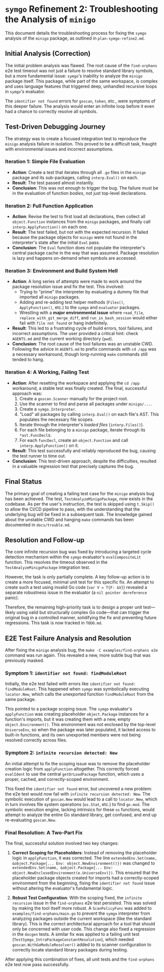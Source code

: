 # `symgo` Refinement 2: Troubleshooting the Analysis of `minigo`

This document details the troubleshooting process for fixing the `symgo` analysis of the `minigo` package, as outlined in `plan-symgo-refine2.md`.

## Initial Analysis (Correction)

The initial problem analysis was flawed. The root cause of the `find-orphans` e2e test timeout was not just a failure to resolve standard library symbols, but a more fundamental issue: `symgo`'s inability to analyze the `minigo` package itself. This package, while part of the same workspace, is complex and uses language features that triggered deep, unhandled recursive loops in `symgo`'s evaluator.

The `identifier not found` errors for `goscan`, `token`, etc., were symptoms of this deeper failure. The analysis would enter an infinite loop before it even had a chance to correctly resolve all symbols.

## Test-Driven Debugging Journey

The strategy was to create a focused integration test to reproduce the `minigo` analysis failure in isolation. This proved to be a difficult task, fraught with environmental issues and incorrect assumptions.

### Iteration 1: Simple File Evaluation

*   **Action**: Create a test that iterates through all `.go` files in the `minigo` package and its sub-packages, calling `interp.Eval()` on each.
*   **Result**: The test passed almost instantly.
*   **Conclusion**: This was not enough to trigger the bug. The failure must be in the evaluation of function *bodies*, not just top-level declarations.

### Iteration 2: Full Function Application

*   **Action**: Revise the test to first load all declarations, then collect all `object.Function` instances from the `minigo` packages, and finally call `interp.ApplyFunction()` on each one.
*   **Result**: The test failed, but not with the expected recursion. It failed because the package objects for `minigo` were not found in the interpreter's state after the initial `Eval` pass.
*   **Conclusion**: The `Eval` function does not populate the interpreter's central package cache in the way that was assumed. Package resolution is lazy and happens on-demand when symbols are accessed.

### Iteration 3: Environment and Build System Hell

*   **Action**: A long series of attempts were made to work around the package resolution issue and fix the test. This involved:
    *   Trying to "prime" the interpreter by evaluating a dummy file that imported all `minigo` packages.
    *   Adding and re-adding test helper methods (`Files()`, `ApplyFunction()`, etc.) to the `symgo` and `evaluator` packages.
    *   Wrestling with a **major environmental issue** where `read_file`, `replace_with_git_merge_diff`, and `run_in_bash_session` would either fail with `file not found` or hang indefinitely.
*   **Result**: This led to a frustrating cycle of build errors, tool failures, and incorrect assumptions. The user provided a critical hint: check `AGENTS.md` and the current working directory (`pwd`).
*   **Conclusion**: The root cause of the tool failures was an unstable CWD. Following the advice in `AGENTS.md` to prefix commands with `cd /app` was a necessary workaround, though long-running `make` commands still tended to hang.

### Iteration 4: A Working, Failing Test

*   **Action**: After resetting the workspace and applying the `cd /app` workaround, a stable test was finally created. The final, successful approach was:
    1.  Create a `goscan.Scanner` manually for the project root.
    2.  Use the scanner to find and parse all packages under `minigo/...`.
    3.  Create a `symgo.Interpreter`.
    4.  "Load" all packages by calling `interp.Eval()` on each file's AST. This populates the necessary file scopes.
    5.  Iterate through the interpreter's *loaded files* (`interp.Files()`).
    6.  For each file belonging to a `minigo` package, iterate through its `*ast.FuncDecl`s.
    7.  For each `funcDecl`, create an `object.Function` and call `interp.ApplyFunction()` on it.
*   **Result**: This test successfully and reliably reproduced the bug, causing the test runner to time out.
*   **Conclusion**: This test-driven approach, despite the difficulties, resulted in a valuable regression test that precisely captures the bug.

## Final Status

The primary goal of creating a failing test case for the `minigo` analysis bug has been achieved. The test, `TestAnalyzeMinigoPackage`, now exists in the codebase. As per the user's instruction, the test is skipped using `t.Skip()` to allow the CI/CD pipeline to pass, with the understanding that the underlying bug will be fixed in a subsequent task. The knowledge gained about the unstable CWD and hanging `make` commands has been documented in `docs/trouble.md`.

## Resolution and Follow-up

The core infinite recursion bug was fixed by introducing a targeted cycle detection mechanism within the `symgo` evaluator's `evalCompositeLit` function. This resolves the timeout observed in the `TestAnalyzeMinigoPackage` integration test.

However, the task is only partially complete. A key follow-up action is to create a more focused, minimal unit test for this specific fix. An attempt to create such a test using invalid Go code (`var V = T{F: &V}`) revealed a separate robustness issue in the evaluator (a `nil pointer dereference` panic).

Therefore, the remaining high-priority task is to design a proper unit test—likely using valid but structurally complex Go code—that can trigger the original bug in a controlled manner, solidifying the fix and preventing future regressions. This task is now tracked in `TODO.md`.

## E2E Test Failure Analysis and Resolution

After fixing the `minigo` analysis bug, the `make -C examples/find-orphans e2e` command was run again. This revealed a new, more subtle bug that was previously masked.

### Symptom 1: `identifier not found: findModuleRoot`

Initially, the e2e test failed with errors like `identifier not found: findModuleRoot`. This happened when `symgo` was symbolically executing `locator.New`, which calls the unexported function `findModuleRoot` from the same package.

This pointed to a package scoping issue. The `symgo` evaluator's `applyFunction` was creating placeholder `object.Package` instances for a function's imports, but it was creating them with a new, empty `object.Environment()`. This environment was not enclosed by the top-level `UniverseEnv`, so when the package was later populated, it lacked access to built-in functions, and its own unexported members were not being resolved correctly across files.

### Symptom 2: `infinite recursion detected: New`

An initial attempt to fix the scoping issue was to remove the placeholder creation logic from `applyFunction` altogether. This correctly forced `evalIdent` to use the central `getOrLoadPackage` function, which uses a proper, cached, and correctly-scoped environment.

This fixed the `identifier not found` error, but uncovered a new problem: the e2e test would now fail with `infinite recursion detected: New`. The symbolic execution of `goscan.New` would lead to a call to `locator.New`, which in turn involves file system operations (`os.Stat`, etc.) to find `go.mod`. The symbolic execution engine, lacking intrinsics for these `os` functions, would attempt to analyze the entire Go standard library, get confused, and end up re-evaluating `goscan.New`.

### Final Resolution: A Two-Part Fix

The final, successful solution involved two key changes:

1.  **Correct Scoping for Placeholders**: Instead of removing the placeholder logic in `applyFunction`, it was corrected. The line `extendedEnv.Set(name, &object.Package{... Env: object.NewEnvironment()})` was changed to `extendedEnv.Set(name, &object.Package{... Env: object.NewEnclosedEnvironment(e.UniverseEnv)})`. This ensured that the placeholder package objects created for imports had a correctly-scoped environment from the beginning, fixing the `identifier not found` issue without altering the evaluator's fundamental logic.

2.  **Robust Test Configuration**: With the scoping fixed, the `infinite recursion` issue in the `find-orphans` e2e test persisted. This was solved by making the tool itself more robust. A `ScanPolicyFunc` was added to `examples/find-orphans/main.go` to prevent the `symgo` interpreter from analyzing packages outside the current workspace (like the standard library). This is the correct architectural approach for a tool that should only be concerned with user code. This change also fixed a regression in the `docgen` tests. A similar fix was applied to a failing unit test (`TestSymgo_IntraPackageConstantResolution`), which needed `goscan.WithGoModuleResolver()` added to its scanner configuration to correctly locate standard library packages during testing.

After applying this combination of fixes, all unit tests and the `find-orphans` e2e test now pass successfully.
